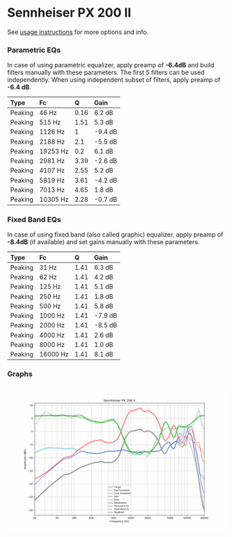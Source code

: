 # Sennheiser PX 200 II
See [usage instructions](https://github.com/jaakkopasanen/AutoEq#usage) for more options and info.

### Parametric EQs
In case of using parametric equalizer, apply preamp of **-6.4dB** and build filters manually
with these parameters. The first 5 filters can be used independently.
When using independent subset of filters, apply preamp of **-6.4 dB**.

| Type    | Fc       |    Q | Gain    |
|:--------|:---------|:-----|:--------|
| Peaking | 46 Hz    | 0.16 | 6.2 dB  |
| Peaking | 515 Hz   | 1.51 | 5.3 dB  |
| Peaking | 1126 Hz  | 1    | -9.4 dB |
| Peaking | 2188 Hz  | 2.1  | -5.5 dB |
| Peaking | 19253 Hz | 0.2  | 6.1 dB  |
| Peaking | 2981 Hz  | 3.39 | -2.6 dB |
| Peaking | 4107 Hz  | 2.55 | 5.2 dB  |
| Peaking | 5819 Hz  | 3.61 | -4.2 dB |
| Peaking | 7013 Hz  | 4.65 | 1.8 dB  |
| Peaking | 10305 Hz | 2.28 | -0.7 dB |

### Fixed Band EQs
In case of using fixed band (also called graphic) equalizer, apply preamp of **-8.4dB**
(if available) and set gains manually with these parameters.

| Type    | Fc       |    Q | Gain    |
|:--------|:---------|:-----|:--------|
| Peaking | 31 Hz    | 1.41 | 6.3 dB  |
| Peaking | 62 Hz    | 1.41 | 4.2 dB  |
| Peaking | 125 Hz   | 1.41 | 5.1 dB  |
| Peaking | 250 Hz   | 1.41 | 1.8 dB  |
| Peaking | 500 Hz   | 1.41 | 5.8 dB  |
| Peaking | 1000 Hz  | 1.41 | -7.9 dB |
| Peaking | 2000 Hz  | 1.41 | -8.5 dB |
| Peaking | 4000 Hz  | 1.41 | 2.6 dB  |
| Peaking | 8000 Hz  | 1.41 | 1.0 dB  |
| Peaking | 16000 Hz | 1.41 | 8.1 dB  |

### Graphs
![](./Sennheiser%20PX%20200%20II.png)
